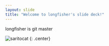 ```yaml
---
layout: slide
title: "Welcome to longfisher's slide deck!"
---
```


longfisher is git master

![saritocat](https://octodex.github.com/images/saritocat.png)
{: .center}
